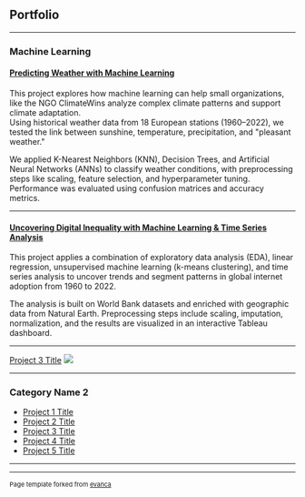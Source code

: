 ## Portfolio

---

### Machine Learning

#### [Predicting Weather with Machine Learning](https://github.com/anjaalsen/ClimateWins-insights-python)

This project explores how machine learning can help small organizations, like the NGO ClimateWins analyze complex climate patterns and support climate adaptation.  
Using historical weather data from 18 European stations (1960–2022), we tested the link between sunshine, temperature, precipitation, and "pleasant weather."  

We applied K-Nearest Neighbors (KNN), Decision Trees, and Artificial Neural Networks (ANNs) to classify weather conditions, with preprocessing steps like scaling, feature selection, and hyperparameter tuning.  
Performance was evaluated using confusion matrices and accuracy metrics.

---

#### [Uncovering Digital Inequality with Machine Learning & Time Series Analysis](https://github.com/anjaalsen/Digital-Divide-insights-python)

This project applies a combination of exploratory data analysis (EDA), linear regression, unsupervised machine learning (k-means clustering), and time series analysis to uncover trends and segment patterns in global internet adoption from 1960 to 2022.  

The analysis is built on World Bank datasets and enriched with geographic data from Natural Earth. Preprocessing steps include scaling, imputation, normalization, and the results are visualized in an interactive Tableau dashboard.

---
[Project 3 Title](http://example.com/)
<img src="images/dummy_thumbnail.jpg?raw=true"/>

---

### Category Name 2

- [Project 1 Title](http://example.com/)
- [Project 2 Title](http://example.com/)
- [Project 3 Title](http://example.com/)
- [Project 4 Title](http://example.com/)
- [Project 5 Title](http://example.com/)

---




---
<p style="font-size:11px">Page template forked from <a href="https://github.com/evanca/quick-portfolio">evanca</a></p>
<!-- Remove above link if you don't want to attibute -->
